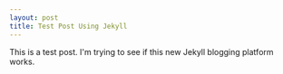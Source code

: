 ```yaml
---
layout: post
title: Test Post Using Jekyll
---
```


This is a test post. I'm trying to see if this new Jekyll blogging platform works.